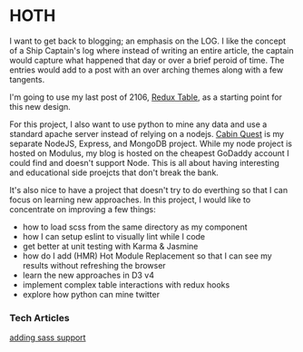# HOTH

I want to get back to blogging; an emphasis on the LOG. I like the concept of a Ship Captain's log where instead of writing an entire article, the captain would capture what happened that day or over a brief peroid of time. The entries would add to a post with an over arching themes along with a few tangents.    

I'm going to use my last post of 2106, [Redux Table](http://headwinds.net/2016/04/redux-data-table/), as a starting point for this new design. 

For this project, I also want to use python to mine any data and use a standard apache server instead of relying on a nodejs. [Cabin Quest](http://cabinquest-50966.onmodulus.net/#!/) is my separate NodeJS, Express, and MongoDB project. While my node project is hosted on Modulus, my blog is hosted on the cheapest GoDaddy account I could find and doesn't support Node. This is all about having interesting and educational side proejcts that don't break the bank. 

It's also nice to have a project that doesn't try to do everthing so that I can focus on learning new approaches. In this project, I would like to concentrate on improving a few things:

* how to load scss from the same directory as my component
* how I can setup eslint to visually lint while I code
* get better at unit testing with Karma & Jasmine 
* how do I add (HMR) Hot Module Replacement so that I can see my results without refreshing the browser
* learn the new approaches in D3 v4
* implement complex table interactions with redux hooks
* explore how python can mine twitter


### Tech Articles
[adding sass support](https://shellmonger.com/2016/01/19/adding-sass-support-to-webpack/)